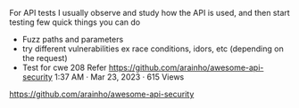 
For API tests I usually observe and study how the API is used, and then start testing few quick things you can do
- Fuzz paths and parameters
- try different vulnerabilities ex race conditions, idors, etc (depending on the request)
- Test for cwe 208
Refer
https://github.com/arainho/awesome-api-security
1:37 AM · Mar 23, 2023
·
615
 Views

https://github.com/arainho/awesome-api-security
